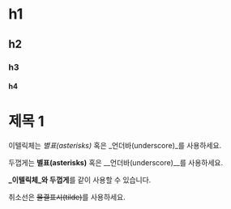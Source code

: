 # h1
## h2
### h3
#### h4

제목 1
======
 이텔릭체는 *별표(asterisks)* 혹은 _언더바(underscore)_를 사용하세요. 
 
 두껍게는 **별표(asterisks)** 혹은 __언더바(underscore)__를 사용하세요.

 **_이텔릭체_와 두껍게**를 같이 사용할 수 있습니다. 
 
 취소선은 ~~물결표시(tilde)~~를 사용하세요.
